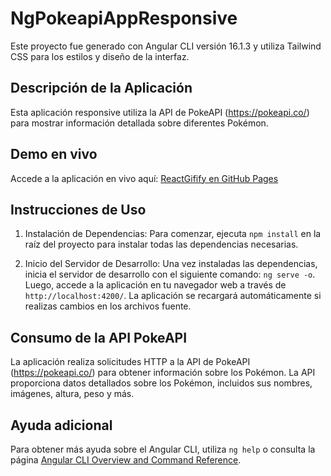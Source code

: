 # NgPokeapiAppResponsive

Este proyecto fue generado con Angular CLI versión 16.1.3 y utiliza Tailwind CSS para los estilos y diseño de la interfaz.


## Descripción de la Aplicación

Esta aplicación responsive utiliza la API de PokeAPI (https://pokeapi.co/) para mostrar información detallada sobre diferentes Pokémon. 

## Demo en vivo

Accede a la aplicación en vivo aquí: [ReactGifify en GitHub Pages](https://alexiacat.github.io/ng-pokeapi-app-responsive/home)

## Instrucciones de Uso

1. Instalación de Dependencias: Para comenzar, ejecuta `npm install` en la raíz del proyecto para instalar todas las dependencias necesarias.

2. Inicio del Servidor de Desarrollo: Una vez instaladas las dependencias, inicia el servidor de desarrollo con el siguiente comando: `ng serve -o`. Luego, accede a la aplicación en tu navegador web a través de `http://localhost:4200/`. La aplicación se recargará automáticamente si realizas cambios en los archivos fuente.


## Consumo de la API PokeAPI

La aplicación realiza solicitudes HTTP a la API de PokeAPI (https://pokeapi.co/) para obtener información sobre los Pokémon. La API proporciona datos detallados sobre los Pokémon, incluidos sus nombres, imágenes, altura, peso y más.


## Ayuda adicional

Para obtener más ayuda sobre el Angular CLI, utiliza `ng help` o consulta la página [Angular CLI Overview and Command Reference](https://angular.io/cli).
